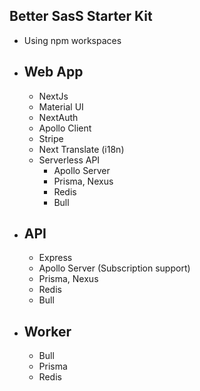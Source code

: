 ## Better SasS Starter Kit

- Using npm workspaces

- Web App
  - 
  - NextJs
  - Material UI
  - NextAuth
  - Apollo Client
  - Stripe
  - Next Translate (i18n)
  - Serverless API
    - Apollo Server
    - Prisma, Nexus
    - Redis
    - Bull

- API
  - 
  - Express
  - Apollo Server (Subscription support)
  - Prisma, Nexus
  - Redis
  - Bull

- Worker
  - 
  - Bull
  - Prisma
  - Redis
